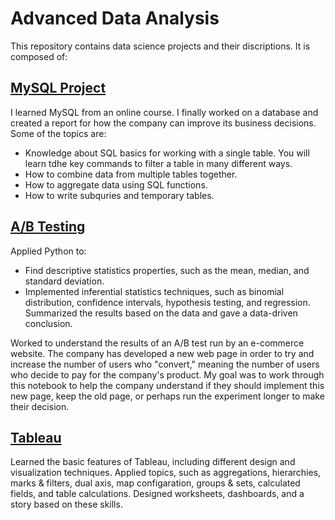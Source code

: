 # Advanced Data Analysis

This repository contains data science projects and their discriptions. It is composed of:

## [MySQL Project](https://github.com/hendyy25/Advanced-Data-Analysis/tree/main/SQL)
I learned MySQL from an online course. I finally worked on a database and created a report for how the company can improve its business decisions. Some of the topics are:
* Knowledge about SQL basics for working with a single table. You will learn tdhe key commands to filter a table in many different ways. 
* How to combine data from multiple tables together.
* How to aggregate data using SQL functions.
* How to write subquries and temporary tables. 
## 
## [A/B Testing](https://github.com/hendyy25/Advanced-Data-Analysis/tree/main/AB%20Testing)
Applied Python to:
* Find descriptive statistics properties, such as the mean, median, and standard deviation. 
* Implemented inferential statistics techniques, such as binomial distribution, confidence intervals, hypothesis testing, and regression. Summarized the results based on the data and gave a data-driven conclusion. 

Worked to understand the results of an A/B test run by an e-commerce website. The company has developed a new web page in order to try and increase the number of users who "convert," meaning the number of users who decide to pay for the company's product. My goal was to work through this notebook to help the company understand if they should implement this new page, keep the old page, or perhaps run the experiment longer to make their decision.

## 
## [Tableau](https://github.com/hendyy25/Advanced-Data-Analysis/tree/main/Tableau)
Learned the basic features of Tableau, including different design and visualization techniques. Applied topics, such as aggregations, hierarchies, marks & filters, dual axis, map configaration, groups & sets, calculated fields, and table calculations. Designed worksheets, dashboards, and a story based on these skills.
